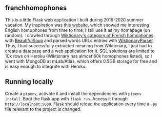 ## frenchhomophones

This is a little Flask web application I built during 2019-2020 summer vacation.
My inspiration was <a href="https://www.homophone.com/">this website</a>, which showed me interesting English homophones from time to time; I still use it as my homepage (on random).
I crawled through <a href ="https://en.wiktionary.org/w/index.php?title=Category:French_terms_with_homophones">Wiktionary's category of French homophones</a> with <a href="https://pypi.org/project/beautifulsoup4/">BeautifulSoup</a> and parsed words URLs entries with <a href="https://pypi.org/project/wiktionaryparser/">WiktionaryParser</a>. Thus, I had successfully extracted meaning from Wiktionary, I just had to create a database and a web application for it.
SQL solutions are limited to 10k rows on Heroku (Wiktionary has almost 60k homophones listed), so I went with MongoDB at mLab/Atlas, which offers 0.5GB storage for free and is easy enough to integrate with Heroku.

## Running locally
Create a `pipenv`, activate it and install the dependencies with `pipenv install`. Boot the flask app with `flask run`. Access it through `http://localhost:5000`. Flask should reload the application every time a `.py` file relevant to the project is changed.

